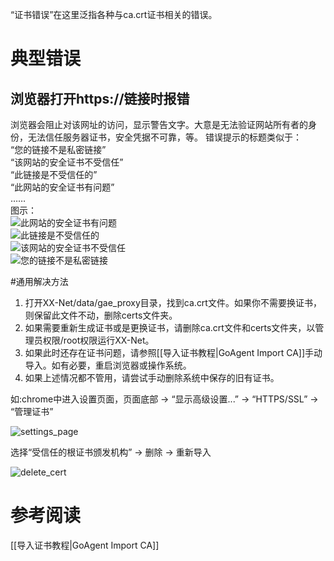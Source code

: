 “证书错误”在这里泛指各种与ca.crt证书相关的错误。

# 典型错误
## 浏览器打开https://链接时报错
浏览器会阻止对该网址的访问，显示警告文字。大意是无法验证网站所有者的身份，无法信任服务器证书，安全凭据不可靠，等。
错误提示的标题类似于：<br>
“您的链接不是私密链接”<br>
“该网站的安全证书不受信任”<br>
“此链接是不受信任的”<br>
“此网站的安全证书有问题”<br>
……<br>
图示：<br>
![此网站的安全证书有问题](https://cloud.githubusercontent.com/assets/6830787/9698574/8a0e1be0-53ef-11e5-86f1-fe4304bc3f7d.gif)<br>
![此链接是不受信任的](https://cloud.githubusercontent.com/assets/6830787/9698573/8a0d65ba-53ef-11e5-8c89-2f8c888ab2ea.png)<br>
![该网站的安全证书不受信任](https://cloud.githubusercontent.com/assets/6830787/9698576/8a372b20-53ef-11e5-87b3-259ee05a3229.png)<br>
![您的链接不是私密链接](https://cloud.githubusercontent.com/assets/6830787/9698575/8a1c69d4-53ef-11e5-9489-25cdaecd9fee.jpg)<br>

#通用解决方法
1. 打开XX-Net/data/gae_proxy目录，找到ca.crt文件。如果你不需要换证书，则保留此文件不动，删除certs文件夹。
2. 如果需要重新生成证书或是更换证书，请删除ca.crt文件和certs文件夹，以管理员权限/root权限运行XX-Net。
3. 如果此时还存在证书问题，请参照[[导入证书教程|GoAgent Import CA]]手动导入。如有必要，重启浏览器或操作系统。
4. 如果上述情况都不管用，请尝试手动删除系统中保存的旧有证书。

如:chrome中进入设置页面，页面底部 -> “显示高级设置...” -> “HTTPS/SSL” -> “管理证书”  

![settings_page](https://cloud.githubusercontent.com/assets/14904657/14875824/44802a9e-0d41-11e6-9a73-3daa1700e810.PNG)

选择“受信任的根证书颁发机构” -> 删除 -> 重新导入  

![delete_cert](https://cloud.githubusercontent.com/assets/14904657/14875955/b68d0426-0d42-11e6-9185-9aed287fe27a.PNG)

# 参考阅读
[[导入证书教程|GoAgent Import CA]]<br>